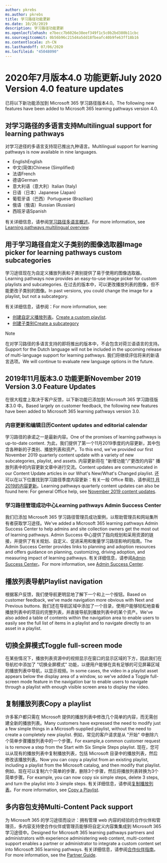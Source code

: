 ```yaml
---
author: pkrebs
ms.author: pkrebs
title: 学习路径功能更新
ms.date: 10/20/2019
description: 学习路径功能更新
ms.openlocfilehash: e7becc7b6026e38eef349f1c5c0b2bd380b11cbc
ms.sourcegitcommit: 0b56b96c215d4a5dd18fbeafc40b9fe63ff18b16
ms.contentlocale: zh-CN
ms.lasthandoff: 07/06/2020
ms.locfileid: "45048090"
---
```

# <a name="july-2020-version-40-feature-updates"></a><span data-ttu-id="f7196-103">2020年7月版本4.0 功能更新</span><span class="sxs-lookup"><span data-stu-id="f7196-103">July 2020 Version 4.0 feature updates</span></span> 

<span data-ttu-id="f7196-104">已将以下新功能添加到 Microsoft 365 学习路径版本4.0。</span><span class="sxs-lookup"><span data-stu-id="f7196-104">The following new features have been added to Microsoft 365 learning pathways version 4.0.</span></span> 

## <a name="multilingual-support-for-learning-pathways"></a><span data-ttu-id="f7196-105">对学习路径的多语言支持</span><span class="sxs-lookup"><span data-stu-id="f7196-105">Multilingual support for learning pathways</span></span> 
<span data-ttu-id="f7196-106">对学习途径的多语言支持现已推出九种语言。</span><span class="sxs-lookup"><span data-stu-id="f7196-106">Multilingual support for learning pathways is now available in nine languages.</span></span>  
- <span data-ttu-id="f7196-107">English</span><span class="sxs-lookup"><span data-stu-id="f7196-107">English</span></span>     
- <span data-ttu-id="f7196-108">中文(简体)</span><span class="sxs-lookup"><span data-stu-id="f7196-108">Chinese (Simplified)</span></span> 
- <span data-ttu-id="f7196-109">法语</span><span class="sxs-lookup"><span data-stu-id="f7196-109">French</span></span> 
- <span data-ttu-id="f7196-110">德语</span><span class="sxs-lookup"><span data-stu-id="f7196-110">German</span></span> 
- <span data-ttu-id="f7196-111">意大利语（意大利）</span><span class="sxs-lookup"><span data-stu-id="f7196-111">Italian (Italy)</span></span> 
- <span data-ttu-id="f7196-112">日语（日本）</span><span class="sxs-lookup"><span data-stu-id="f7196-112">Japanese (Japan)</span></span> 
- <span data-ttu-id="f7196-113">葡萄牙语（巴西）</span><span class="sxs-lookup"><span data-stu-id="f7196-113">Portuguese (Brazilian)</span></span> 
- <span data-ttu-id="f7196-114">俄语（俄语）</span><span class="sxs-lookup"><span data-stu-id="f7196-114">Russian (Russian)</span></span> 
- <span data-ttu-id="f7196-115">西班牙语</span><span class="sxs-lookup"><span data-stu-id="f7196-115">Spanish</span></span> 

<span data-ttu-id="f7196-116">有关详细信息，请参阅[学习路径多语言概述](custom_overview.md)。</span><span class="sxs-lookup"><span data-stu-id="f7196-116">For more information, see [Learning pathways multilingual overview](custom_overview.md).</span></span> 

## <a name="image-picker-for-learning-pathways-custom-subcategories"></a><span data-ttu-id="f7196-117">用于学习路径自定义子类别的图像选取器</span><span class="sxs-lookup"><span data-stu-id="f7196-117">Image picker for learning pathways custom subcategories</span></span> 
<span data-ttu-id="f7196-118">学习途径现在为自定义播放列表和子类别提供了易于使用的图像选取器。</span><span class="sxs-lookup"><span data-stu-id="f7196-118">Learning pathways now provides an easy-to-use image picker for custom playlists and subcategories.</span></span>  <span data-ttu-id="f7196-119">在过去的版本中，可以更改播放列表的图像，但不能更改子类别的图像。</span><span class="sxs-lookup"><span data-stu-id="f7196-119">In past versions, you could change the image for a playlist, but not a subcategory.</span></span>  

<span data-ttu-id="f7196-120">有关详细信息，请参阅：</span><span class="sxs-lookup"><span data-stu-id="f7196-120">For more information, see:</span></span>
- <span data-ttu-id="f7196-121">[创建自定义播放列表](custom_createnewplaylist.md)。</span><span class="sxs-lookup"><span data-stu-id="f7196-121">[Create a custom playlist](custom_createnewplaylist.md).</span></span> 
- [<span data-ttu-id="f7196-122">创建子类别</span><span class="sxs-lookup"><span data-stu-id="f7196-122">Create a subcategory</span></span>](custom_createnewcat.md)

> [!NOTE]
> <span data-ttu-id="f7196-123">在对学习路径的多语言支持的即将推出的版本中，不会包含对荷兰语语言的支持。</span><span class="sxs-lookup"><span data-stu-id="f7196-123">Support for the Dutch language will not be included in the upcoming release of multi-language support for learning pathways.</span></span> <span data-ttu-id="f7196-124">我们将继续评估将来的新语言选项。</span><span class="sxs-lookup"><span data-stu-id="f7196-124">We will continue to evaluate new language options in the future.</span></span>

## <a name="november-2019-version-30-feature-updates"></a><span data-ttu-id="f7196-125">2019年11月版本3.0 功能更新</span><span class="sxs-lookup"><span data-stu-id="f7196-125">November 2019 Version 3.0 Feature Updates</span></span>
<span data-ttu-id="f7196-126">在很大程度上取决于客户反馈，以下新功能已添加到 Microsoft 365 学习路径版本3.0 中。</span><span class="sxs-lookup"><span data-stu-id="f7196-126">Based largely on customer feedback, the following new features have been added to Microsoft 365 learning pathways version 3.0.</span></span>

### <a name="content-updates-and-editorial-calendar"></a><span data-ttu-id="f7196-127">内容更新和编辑日历</span><span class="sxs-lookup"><span data-stu-id="f7196-127">Content updates and editorial calendar</span></span>
<span data-ttu-id="f7196-128">学习路径的承诺之一是最新内容。</span><span class="sxs-lookup"><span data-stu-id="f7196-128">One of the promises of learning pathways is up-to-date content.</span></span> <span data-ttu-id="f7196-129">为此，我们提供了第一个11月2019季度的内容更新，其中包含各种新的子类别、播放列表和资产。</span><span class="sxs-lookup"><span data-stu-id="f7196-129">To this end, we've provided our first November 2019 quarterly content update with a variety of new subcategories, playlist, and assets.</span></span> <span data-ttu-id="f7196-130">内容更新将在 "新增功能"/"更改的内容" 播放列表中的内容更新文章中进行交流。</span><span class="sxs-lookup"><span data-stu-id="f7196-130">Content updates are communicated in our Content Update articles in our What's New/What's Changed playlist.</span></span> <span data-ttu-id="f7196-131">还可以在以下位置找到学习路径季度内容更新：有关一般 Office 帮助，请参阅[11 月2019的内容更新](custom_contentupdates.md)。</span><span class="sxs-lookup"><span data-stu-id="f7196-131">Learning pathways quarterly content updates can also be found here: For general Office help, see [November 2019 content updates](custom_contentupdates.md).</span></span>

### <a name="learning-pathways-admin-success-center"></a><span data-ttu-id="f7196-132">学习路径管理成功中心</span><span class="sxs-lookup"><span data-stu-id="f7196-132">Learning pathways Admin Success Center</span></span>
<span data-ttu-id="f7196-133">我们已添加 Microsoft 365 学习路径管理员成功案例，以帮助管理员和网站集所有者获取学习途径。</span><span class="sxs-lookup"><span data-stu-id="f7196-133">We've added a Microsoft 365 learning pathways Admin Success Center to help admins and site collection owners get the most out of learning pathways.</span></span> <span data-ttu-id="f7196-134">Admin Success 中心提供了指向规划和采用资源的链接，并提供了有关规划、自定义、促进采用和衡量学习路径影响的指南。</span><span class="sxs-lookup"><span data-stu-id="f7196-134">The Admin Success Center provides links to planning and adoption resources and offers guidance on planning, customizing, driving adoption, and measuring impact of learning pathways.</span></span> <span data-ttu-id="f7196-135">有关详细信息，请参阅[Admin Success Center](custom_successcenter.md)。</span><span class="sxs-lookup"><span data-stu-id="f7196-135">For more information, see [Admin Success Center](custom_successcenter.md).</span></span>

## <a name="playlist-navigation"></a><span data-ttu-id="f7196-136">播放列表导航</span><span class="sxs-lookup"><span data-stu-id="f7196-136">Playlist navigation</span></span>
<span data-ttu-id="f7196-137">根据客户反馈，我们使导航更明显地了解下一个和上一个按钮。</span><span class="sxs-lookup"><span data-stu-id="f7196-137">Based on customer feedback, we've made navigation more obvious with Next and Previous buttons.</span></span> <span data-ttu-id="f7196-138">我们还在导航区域中添加了一个目录，使用户能够轻松地查看播放列表中的项目的完整列表，并直接导航到播放列表中的某个资产。</span><span class="sxs-lookup"><span data-stu-id="f7196-138">We've also added a table of contents within the navigation area to enable users to easily see the full list of items in a playlist and to navigate directly to an asset in a playlist.</span></span>

## <a name="toggle-full-screen-mode"></a><span data-ttu-id="f7196-139">切换全屏模式</span><span class="sxs-lookup"><span data-stu-id="f7196-139">Toggle full-screen mode</span></span>
<span data-ttu-id="f7196-140">在某些情况下，播放列表资源中的视频显示在窗口的显示区域的下方，因此我们在导航栏中添加了 "切换全屏模式" 功能，以便用户能够在具有足够的可见屏幕区域的播放列表中导航，以显示视频。</span><span class="sxs-lookup"><span data-stu-id="f7196-140">In some cases, the video in a playlist asset appears below the display area of a window, so we've added a Toggle full-screen mode feature in the navigation bar to enable users to navigate through a playlist with enough visible screen area to display the video.</span></span>

## <a name="copy-a-playlist"></a><span data-ttu-id="f7196-141">复制播放列表</span><span class="sxs-lookup"><span data-stu-id="f7196-141">Copy a playlist</span></span>
<span data-ttu-id="f7196-142">许多客户都只需在 Microsoft 提供的播放列表中修改几个简单的内容，而无需创建全新的播放列表。</span><span class="sxs-lookup"><span data-stu-id="f7196-142">Many customers have expressed the need to modify just a few simple things in a Microsoft-supplied playlist, without the need to create a completely new playlist.</span></span> <span data-ttu-id="f7196-143">例如，常见的客户请求是从 "开始" 中删除六个简单步骤播放列表中的一个步骤。</span><span class="sxs-lookup"><span data-stu-id="f7196-143">For example,a common customer request is to remove a step from the Start with Six Simple Steps playlist.</span></span> <span data-ttu-id="f7196-144">现在，您可以从现有的播放列表中复制播放列表，包括 Microsoft 目录中的播放列表，然后修改该播放列表。</span><span class="sxs-lookup"><span data-stu-id="f7196-144">Now you can copy a playlist from an existing playlist, including a playlist from the Microsoft catalog, and then modify that playlist.</span></span> <span data-ttu-id="f7196-145">例如，现在可以复制六个简单的步骤，删除3个步骤，然后将播放列表转换为3个简单步骤。</span><span class="sxs-lookup"><span data-stu-id="f7196-145">For example, you can now copy six simple steps, delete 3 steps, and turn the playlist into 3 simple steps.</span></span> <span data-ttu-id="f7196-146">有关详细信息，请参阅[复制播放列表](custom_copyplaylist.md)。</span><span class="sxs-lookup"><span data-stu-id="f7196-146">For more information, see [Copy a Playlist](custom_copyplaylist.md).</span></span>

## <a name="multi-content-pack-support"></a><span data-ttu-id="f7196-147">多内容包支持</span><span class="sxs-lookup"><span data-stu-id="f7196-147">Multi-Content Pack support</span></span>
<span data-ttu-id="f7196-148">为 Microsoft 365 的学习途径而设计：拥有管理 web 内容的经验的合作伙伴和管理员，多内容支持使合作伙伴或管理员能够将自定义内容集集成到 Microsoft 365 学习途径中。</span><span class="sxs-lookup"><span data-stu-id="f7196-148">Designed for Microsoft 365 learning pathways partners and administrators with experience administering web content, multi-content support enables a partner or administrator to integrate a custom content set into Microsoft 365 learning pathways.</span></span> <span data-ttu-id="f7196-149">有关详细信息，请参阅[合作伙伴指南](custom_partnerguide.md)。</span><span class="sxs-lookup"><span data-stu-id="f7196-149">For more information, see the [Partner Guide](custom_partnerguide.md).</span></span>

